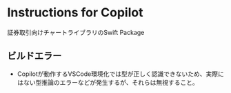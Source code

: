 # Instructions for Copilot

証券取引向けチャートライブラリのSwift Package

## ビルドエラー
- Copilotが動作するVSCode環境化では型が正しく認識できないため、実際にはない型推論のエラーなどが発生するが、それらは無視すること。
